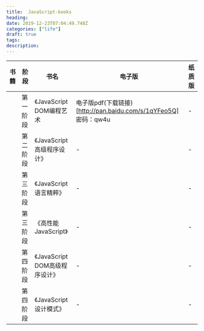 ```yaml
---
title:  JavaScript-books
heading: 
date: 2019-12-23T07:04:49.748Z
categories: ["life"]
draft: true
tags: 
description: 
---
```



|书籍|阶段|书名|电子版|纸质版|
|-|-|-|-|-|
||第一阶段|《JavaScript DOM编程艺术|电子版pdf(下载链接)[http://pan.baidu.com/s/1qYFeo5Q] 密码：qw4u  |-|
||第二阶段|《JavaScript高级程序设计》|-|-|
||第三阶段|《JavaScript语言精粹》|-|-|
||第三阶段|《高性能JavaScript》|-|-|
||第四阶段|《JavaScript DOM高级程序设计》|-|-|
||第四阶段|《JavaScript设计模式》|-|-|




